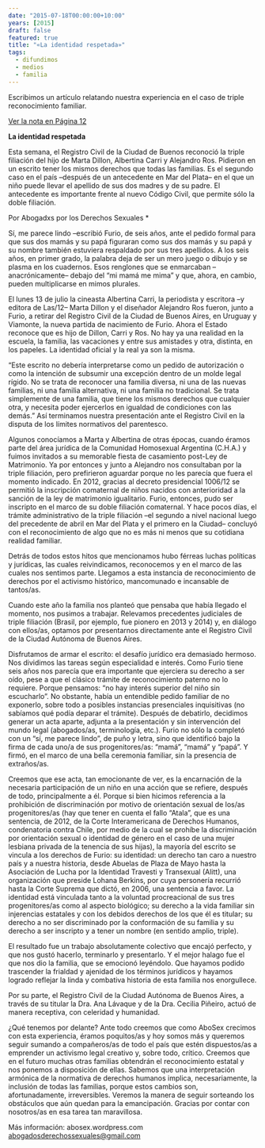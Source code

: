 ```yaml
---
date: "2015-07-18T00:00:00+10:00"
years: [2015]
draft: false
featured: true
title: "«La identidad respetada»"
tags:
  - difundimos
  - medios
  - familia
---
```


Escribimos un artículo relatando nuestra experiencia en el caso de triple reconocimiento familiar. 

[Ver la nota en Página 12]("https://www.pagina12.com.ar/diario/suplementos/las12/13-9895-2015-07-17.html")

**La identidad respetada**

Esta semana, el Registro Civil de la Ciudad de Buenos reconoció la triple filiación del hijo de Marta Dillon, Albertina Carri y Alejandro Ros. Pidieron en un escrito tener los mismos derechos que todas las familias. Es el segundo caso en el país –después de un antecedente en Mar del Plata– en el que un niño puede llevar el apellido de sus dos madres y de su padre. El antecedente es importante frente al nuevo Código Civil, que permite sólo la doble filiación.

Por Abogadxs por los Derechos Sexuales *

Sí, me parece lindo –escribió Furio, de seis años, ante el pedido formal para que sus dos mamás y su papá figuraran como sus dos mamás y su papá y su nombre también estuviera respaldado por sus tres apellidos. A los seis años, en primer grado, la palabra deja de ser un mero juego o dibujo y se plasma en los cuadernos. Esos renglones que se enmarcaban –anacrónicamente– debajo del “mi mamá me mima” y que, ahora, en cambio, pueden multiplicarse en mimos plurales.

El lunes 13 de julio la cineasta Albertina Carri, la periodista y escritora –y editora de Las/12– Marta Dillon y el diseñador Alejandro Ros fueron, junto a Furio, a retirar del Registro Civil de la Ciudad de Buenos Aires, en Uruguay y Viamonte, la nueva partida de nacimiento de Furio. Ahora el Estado reconoce que es hijo de Dillon, Carri y Ros. No hay ya una realidad en la escuela, la familia, las vacaciones y entre sus amistades y otra, distinta, en los papeles. La identidad oficial y la real ya son la misma.

“Este escrito no debería interpretarse como un pedido de autorización o como la intención de subsumir una excepción dentro de un molde legal rígido. No se trata de reconocer una familia diversa, ni una de las nuevas familias, ni una familia alternativa, ni una familia no tradicional. Se trata simplemente de una familia, que tiene los mismos derechos que cualquier otra, y necesita poder ejercerlos en igualdad de condiciones con las demás.” Así terminamos nuestra presentación ante el Registro Civil en la disputa de los límites normativos del parentesco.

Algunos conocíamos a Marta y Albertina de otras épocas, cuando éramos parte del área jurídica de la Comunidad Homosexual Argentina (C.H.A.) y fuimos invitados a su memorable fiesta de casamiento post-Ley de Matrimonio. Ya por entonces y junto a Alejandro nos consultaban por la triple filiación, pero prefirieron aguardar porque no les parecía que fuera el momento indicado. En 2012, gracias al decreto presidencial 1006/12 se permitió la inscripción comaternal de niños nacidos con anterioridad a la sanción de la ley de matrimonio igualitario. Furio, entonces, pudo ser inscripto en el marco de su doble filiación comaternal. Y hace pocos días, el trámite administrativo de la triple filiación –el segundo a nivel nacional luego del precedente de abril en Mar del Plata y el primero en la Ciudad– concluyó con el reconocimiento de algo que no es más ni menos que su cotidiana realidad familiar.

Detrás de todos estos hitos que mencionamos hubo férreas luchas políticas y jurídicas, las cuales reivindicamos, reconocemos y en el marco de las cuales nos sentimos parte. Llegamos a esta instancia de reconocimiento de derechos por el activismo histórico, mancomunado e incansable de tantos/as.

Cuando este año la familia nos planteó que pensaba que había llegado el momento, nos pusimos a trabajar. Relevamos precedentes judiciales de triple filiación (Brasil, por ejemplo, fue pionero en 2013 y 2014) y, en diálogo con ellos/as, optamos por presentarnos directamente ante el Registro Civil de la Ciudad Autónoma de Buenos Aires.

Disfrutamos de armar el escrito: el desafío jurídico era demasiado hermoso. Nos dividimos las tareas según especialidad e interés. Como Furio tiene seis años nos parecía que era importante que ejerciera su derecho a ser oído, pese a que el clásico trámite de reconocimiento paterno no lo requiere. Porque pensamos: “no hay interés superior del niño sin escucharlo”. No obstante, había un entendible pedido familiar de no exponerlo, sobre todo a posibles instancias presenciales inquisitivas (no sabíamos qué podía deparar el trámite). Después de debatirlo, decidimos generar un acta aparte, adjunta a la presentación y sin intervención del mundo legal (abogados/as, terminología, etc.). Furio no sólo la completó con un “sí, me parece lindo”, de puño y letra, sino que identificó bajo la firma de cada uno/a de sus progenitores/as: “mamá”, “mamá” y “papá”. Y firmó, en el marco de una bella ceremonia familiar, sin la presencia de extraños/as.

Creemos que ese acta, tan emocionante de ver, es la encarnación de la necesaria participación de un niño en una acción que se refiere, después de todo, principalmente a él. Porque si bien hicimos referencia a la prohibición de discriminación por motivo de orientación sexual de los/as progenitores/as (hay que tener en cuenta el fallo “Atala”, que es una sentencia, de 2012, de la Corte Interamericana de Derechos Humanos, condenatoria contra Chile, por medio de la cual se prohíbe la discriminación por orientación sexual o identidad de género en el caso de una mujer lesbiana privada de la tenencia de sus hijas), la mayoría del escrito se vincula a los derechos de Furio: su identidad: un derecho tan caro a nuestro país y a nuestra historia, desde Abuelas de Plaza de Mayo hasta la Asociación de Lucha por la Identidad Travesti y Transexual (Alitt), una organización que preside Lohana Berkins, por cuya personería recurrió hasta la Corte Suprema que dictó, en 2006, una sentencia a favor. La identidad está vinculada tanto a la voluntad procreacional de sus tres progenitores/as como al aspecto biológico; su derecho a la vida familiar sin injerencias estatales y con los debidos derechos de los que él es titular; su derecho a no ser discriminado por la conformación de su familia y su derecho a ser inscripto y a tener un nombre (en sentido amplio, triple).

El resultado fue un trabajo absolutamente colectivo que encajó perfecto, y que nos gustó hacerlo, terminarlo y presentarlo. Y el mejor halago fue el que nos dio la familia, que se emocionó leyéndolo. Que hayamos podido trascender la frialdad y ajenidad de los términos jurídicos y hayamos logrado reflejar la linda y combativa historia de esta familia nos enorgullece.

Por su parte, el Registro Civil de la Ciudad Autónoma de Buenos Aires, a través de su titular la Dra. Ana Lávaque y de la Dra. Cecilia Piñeiro, actuó de manera receptiva, con celeridad y humanidad.

¿Qué tenemos por delante? Ante todo creemos que como AboSex crecimos con esta experiencia, éramos poquitos/as y hoy somos más y queremos seguir sumando a compañeros/as de todo el país que estén dispuestos/as a emprender un activismo legal creativo y, sobre todo, crítico. Creemos que en el futuro muchas otras familias obtendrán el reconocimiento estatal y nos ponemos a disposición de ellas. Sabemos que una interpretación armónica de la normativa de derechos humanos implica, necesariamente, la inclusión de todas las familias, porque estos cambios son, afortunadamente, irreversibles. Veremos la manera de seguir sorteando los obstáculos que aún quedan para la emancipación. Gracias por contar con nosotros/as en esa tarea tan maravillosa.

Más información: abosex.wordpress.com
abogadosderechossexuales@gmail.com